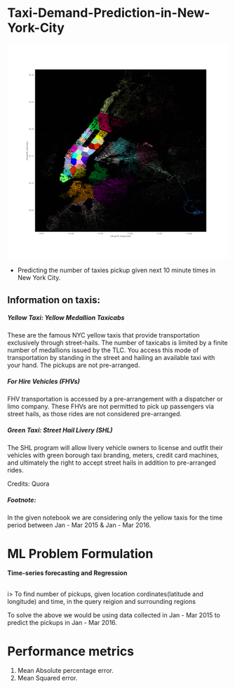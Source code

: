 # Taxi-Demand-Prediction-in-New-York-City

![](New_york.gif)

- Predicting the number of taxies pickup given next 10 minute times in New York City.
## Information on taxis:

<h5> Yellow Taxi: Yellow Medallion Taxicabs</h5>
<p> These are the famous NYC yellow taxis that provide transportation exclusively through street-hails. The number of taxicabs is limited by a finite number of medallions issued by the TLC. You access this mode of transportation by standing in the street and hailing an available taxi with your hand. The pickups are not pre-arranged.</p>

<h5> For Hire Vehicles (FHVs) </h5>
<p> FHV transportation is accessed by a pre-arrangement with a dispatcher or limo company. These FHVs are not permitted to pick up passengers via street hails, as those rides are not considered pre-arranged. </p>

<h5> Green Taxi: Street Hail Livery (SHL) </h5>
<p>  The SHL program will allow livery vehicle owners to license and outfit their vehicles with green borough taxi branding, meters, credit card machines, and ultimately the right to accept street hails in addition to pre-arranged rides. </p>
<p> Credits: Quora</p>

<h5>Footnote:</h5>
<p> In the given notebook we are considering only the yellow taxis for the time period between Jan - Mar 2015 & Jan - Mar 2016. </p>

# ML Problem Formulation
<p><b> Time-series forecasting and Regression</b></p>
<br> i> To find number of pickups, given location cordinates(latitude and longitude) and time, in the query reigion and surrounding regions </i>
<p> To solve the above we would be using data collected in Jan - Mar 2015 to predict the pickups in Jan - Mar 2016. </p>

# Performance metrics
1. Mean Absolute percentage error.
2. Mean Squared error.

